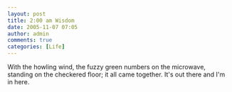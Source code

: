 ```yaml
---
layout: post
title: 2:00 am Wisdom
date: 2005-11-07 07:05
author: admin
comments: true
categories: [Life]
---
```

With the howling wind, the fuzzy green numbers on the microwave, standing on the checkered floor; it all came together.  It&apos;s out there and I&apos;m in here.
